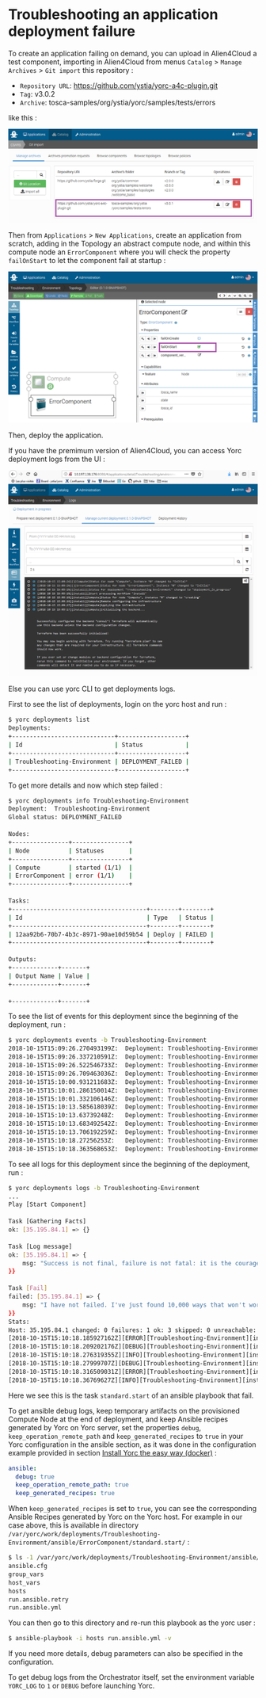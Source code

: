 # Troubleshooting an application deployment failure

To create an application failing on demand, you can upload in Alien4Cloud
a test component, importing in Alien4Cloud from menus `Catalog` > `Manage Archives` > `Git import` this repository :
  * `Repository URL`: https://github.com/ystia/yorc-a4c-plugin.git
  * `Tag`: v3.0.2
  * `Archive`: tosca-samples/org/ystia/yorc/samples/tests/errors
  
like this :

<img src="../images/a4cTroubleshootGitImport.png">

Then from `Applications` > `New Applications`, create an application from scratch,
adding in the Topology an abstract compute node, and within this compute node an
 `ErrorComponent` where you will check the property `failOnStart` to let the
 component fail at startup :

<img src="../images/a4cTroubleshootApplicationTopology.png">

Then, deploy the application.

If you have the premimum version of Alien4Cloud, you can access Yorc deployment logs from the UI :

<img src="../images/a4cTroubleshootApplicationLogs.png">

Else you can use yorc CLI to get deployments logs.

First to see the list of deployments, login on the yorc host and run :

```bash
$ yorc deployments list
Deployments:
+-----------------------------+-------------------+
| Id                          | Status            |
+-----------------------------+-------------------+
| Troubleshooting-Environment | DEPLOYMENT_FAILED |
+-----------------------------+-------------------+
```

To get more details and now which step failed :
```bash
$ yorc deployments info Troubleshooting-Environment
Deployment:  Troubleshooting-Environment
Global status: DEPLOYMENT_FAILED

Nodes:
+----------------+----------------+
| Node           | Statuses       |
+----------------+----------------+
| Compute        | started (1/1)  |
| ErrorComponent | error (1/1)    |
+----------------+----------------+

Tasks:
+--------------------------------------+--------+--------+
| Id                                   | Type   | Status |
+--------------------------------------+--------+--------+
| 12aa92b6-70b7-4b3c-8971-90ae10d59b54 | Deploy | FAILED |
+--------------------------------------+--------+--------+

Outputs:
+-------------+-------+
| Output Name | Value |
+-------------+-------+

+-------------+-------+
```

To see the list of events for this deployment since the beginning of the deployment, run :
```bash
$ yorc deployments events -b Troubleshooting-Environment
2018-10-15T15:09:26.270493199Z:	 Deployment: Troubleshooting-Environment	 Node: Compute	 Instance: 0	 State: initial
2018-10-15T15:09:26.337210591Z:	 Deployment: Troubleshooting-Environment	 Node: ErrorComponent	 Instance: 0	 State: initial
2018-10-15T15:09:26.522546733Z:	 Deployment: Troubleshooting-Environment	 Deployment Status: deployment_in_progress
2018-10-15T15:09:26.709463036Z:	 Deployment: Troubleshooting-Environment	 Node: Compute	 Instance: 0	 State: creating
2018-10-15T15:10:00.931211683Z:	 Deployment: Troubleshooting-Environment	 Node: Compute	 Instance: 0	 State: started
2018-10-15T15:10:01.286150014Z:	 Deployment: Troubleshooting-Environment	 Node: ErrorComponent	 Instance: 0	 State: initial
2018-10-15T15:10:01.332106146Z:	 Deployment: Troubleshooting-Environment	 Node: ErrorComponent	 Instance: 0	 State: creating
2018-10-15T15:10:13.585618039Z:	 Deployment: Troubleshooting-Environment	 Node: ErrorComponent	 Instance: 0	 State: created
2018-10-15T15:10:13.63739248Z:	 Deployment: Troubleshooting-Environment	 Node: ErrorComponent	 Instance: 0	 State: configuring
2018-10-15T15:10:13.683492542Z:	 Deployment: Troubleshooting-Environment	 Node: ErrorComponent	 Instance: 0	 State: configured
2018-10-15T15:10:13.706192259Z:	 Deployment: Troubleshooting-Environment	 Node: ErrorComponent	 Instance: 0	 State: starting
2018-10-15T15:10:18.27256253Z:	 Deployment: Troubleshooting-Environment	 Node: ErrorComponent	 Instance: 0	 State: error
2018-10-15T15:10:18.363568653Z:	 Deployment: Troubleshooting-Environment	 Deployment Status: deployment_failed
```

To see all logs for this deployment since the beginning of the deployment, run :

```bash
$ yorc deployments logs -b Troubleshooting-Environment
...
Play [Start Component]

Task [Gathering Facts]
ok: [35.195.84.1] => {}

Task [Log message]
ok: [35.195.84.1] => {
	msg: "Success is not final, failure is not fatal: it is the courage to continue that counts. Winston Churchill"
}}

Task [Fail]
failed: [35.195.84.1] => {
	msg: "I have not failed. I've just found 10,000 ways that won't work. Thomas A. Edison"
}}
Stats:
Host: 35.195.84.1 changed: 0 failures: 1 ok: 3 skipped: 0 unreachable: 0
[2018-10-15T15:10:18.185927162Z][ERROR][Troubleshooting-Environment][install][12aa92b6-70b7-4b3c-8971-90ae10d59b54][ErrorComponent][0][standard][start][]Ansible execution for operation "standard.start" on node "ErrorComponent" failed
[2018-10-15T15:10:18.209202176Z][DEBUG][Troubleshooting-Environment][install][12aa92b6-70b7-4b3c-8971-90ae10d59b54][ErrorComponent][0][standard][start][]operation failed
[2018-10-15T15:10:18.276319355Z][INFO][Troubleshooting-Environment][install][12aa92b6-70b7-4b3c-8971-90ae10d59b54][ErrorComponent][0][][][]Status for node "ErrorComponent", instance "0" changed to "error"
[2018-10-15T15:10:18.27999707Z][DEBUG][Troubleshooting-Environment][install][12aa92b6-70b7-4b3c-8971-90ae10d59b54][ErrorComponent][][][][]Step "ErrorComponent_start": error details: exit status 2
[2018-10-15T15:10:18.316509031Z][ERROR][Troubleshooting-Environment][install][12aa92b6-70b7-4b3c-8971-90ae10d59b54][][][][][]Error 'exit status 2' happened in workflow "install".
[2018-10-15T15:10:18.36769627Z][INFO][Troubleshooting-Environment][install][12aa92b6-70b7-4b3c-8971-90ae10d59b54][][][][][]Status for deployment "Troubleshooting-Environment" changed to "deployment_failed"
```

Here we see this is the task `standard.start` of an ansible playbook that fail.

To get ansible debug logs, keep temporary artifacts on the provisioned Compute
Node at the end of deployment, and keep Ansible recipes generated by Yorc on Yorc server, set the properties `debug`, `keep_operation_remote_path` and `keep_generated_recipes` to `true` in your Yorc configuration in the ansible section, as it was done in the
configuration example provided in section [Install Yorc the easy way (docker)](../install/install_yorc_docker.md) :
```yaml
ansible:
  debug: true
  keep_operation_remote_path: true
  keep_generated_recipes: true
```

When `keep_generated_recipes` is set to `true`, you can see the corresponding Ansible Recipes generated by Yorc on the Yorc host.
For example in our case above, this is available in directory `/var/yorc/work/deployments/Troubleshooting-Environment/ansible/ErrorComponent/standard.start/` :
```bash
$ ls -1 /var/yorc/work/deployments/Troubleshooting-Environment/ansible/12aa92b6-70b7-4b3c-8971-90ae10d59b54/ErrorComponent/standard.start/
ansible.cfg
group_vars
host_vars
hosts
run.ansible.retry
run.ansible.yml
```

You can then go to this directory and re-run this playbook as the yorc user :
```bash
$ ansible-playbook -i hosts run.ansible.yml -v
```

If you need more details, debug parameters can also be specified in the configuration.

To get debug logs from the Orchestrator itself, set the environment variable `YORC_LOG`
to `1` or `DEBUG` before launching Yorc.


